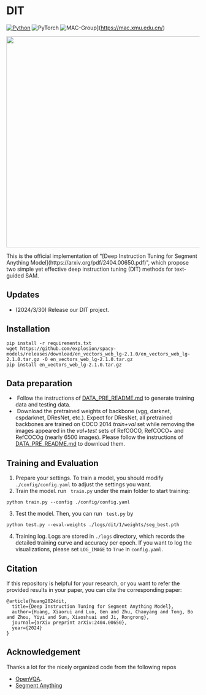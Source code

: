 # DIT

[![Python](https://img.shields.io/badge/python-blue.svg)](https://www.python.org/)
![PyTorch](https://img.shields.io/badge/pytorch-%237732a8)
![MAC-Group](https://img.shields.io/badge/mac-group-orange.svg)](https://mac.xmu.edu.cn/)

<p align="center">
	<img src="./DIT.png" width="550">
</p>
This is the official implementation of "[Deep Instruction Tuning for Segment Anything Model](https://arxiv.org/pdf/2404.00650.pdf)", which propose two simple yet effective deep instruction tuning (DIT) methods for text-guided SAM.





## Updates
- (2024/3/30) Release our DIT project.
## Installation
```
pip install -r requirements.txt
wget https://github.com/explosion/spacy-models/releases/download/en_vectors_web_lg-2.1.0/en_vectors_web_lg-2.1.0.tar.gz -O en_vectors_web_lg-2.1.0.tar.gz
pip install en_vectors_web_lg-2.1.0.tar.gz
```
## Data preparation

-  Follow the instructions of  [DATA_PRE_README.md](https://github.com/luogen1996/SimREC/blob/main/DATA_PRE_README.md) to generate training data and testing data.
-  Download the pretrained weights of backbone (vgg, darknet, cspdarknet, DResNet, etc.).  Expect for DResNet, all pretrained backbones are trained  on COCO 2014 *train+val*  set while removing the images appeared in the *val+test* sets of RefCOCO, RefCOCO+ and RefCOCOg (nearly 6500 images).  Please follow the instructions of  [DATA_PRE_README.md](https://github.com/luogen1996/SimREC/blob/main/DATA_PRE_README.md) to download them.

## Training and Evaluation 

1. Prepare your settings. To train a model, you should  modify ``./config/config.yaml``  to adjust the settings  you want. 
2. Train the model. run ` train.py`  under the main folder to start training:
```
python train.py --config ./config/config.yaml
```
3. Test the model.   Then, you can run ` test.py`  by
```
python test.py --eval-weights ./logs/dit/1/weights/seg_best.pth
```
4. Training log.  Logs are stored in ``./logs`` directory, which records the detailed training curve and accuracy per epoch. If you want to log the visualizations, please  set  ``LOG_IMAGE`` to ``True`` in ``config.yaml``.   


## Citation

If this repository is helpful for your research, or you want to refer the provided results in your paper, you can cite the corresponding paper:
```
@article{huang2024dit,
  title={Deep Instruction Tuning for Segment Anything Model},
  author={Huang, Xiaorui and Luo, Gen and Zhu, Chaoyang and Tong, Bo and Zhou, Yiyi and Sun, Xiaoshuai and Ji, Rongrong},
  journal={arXiv preprint arXiv:2404.00650},
  year={2024}
}
```

## Acknowledgement

 Thanks a lot for the nicely organized code from the following repos
- [OpenVQA](https://github.com/MILVLG/openvqa).
- [Segment Anything](https:////github.com/facebookresearch/segment-anything/)

